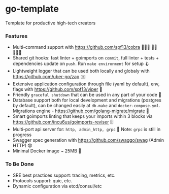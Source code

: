 # go-template

Template for productive high-tech creators

### Features

- Multi-command support with https://github.com/spf13/cobra 🤾🏼‍♀️ 🤾🏼 🤾🏼‍♂️
- Shared git hooks: fast linter + goimports on `commit`, full linter + tests + dependencies update on `push`. Run `make environment` for setup 🪝
- Lightweight logger that can be used both locally and globaly with https://github.com/uber-go/zap ✉️
- Extensive application configuration through file (yaml by default), env, flags with https://github.com/spf13/viper 💽
- Friendly `graceful shutdown` that can be used in any part of your code 🤳 
- Database support both for local development and migrations (postgres by default), can be changed easily at `db.make` and `docker-compose.yml`. Migrations engine - https://github.com/golang-migrate/migrate 💾
- Smart goimports linting that keeps your imports within 3 blocks via https://github.com/incu6us/goimports-reviser 🗄
- Multi-port api server for: `http, admin_http, grpc` 🎏 Note: `grpc` is still in progress
- Swagger spec generation with https://github.com/swaggo/swag (Admin HTTP) 😎
- Minimal Docker image ~ 25MB 🐳

### To Be Done
- SRE best practices support: tracing, metrics, etc.
- Protocols support: quic, etc.
- Dynamic configuration via etcd/consul/etc
